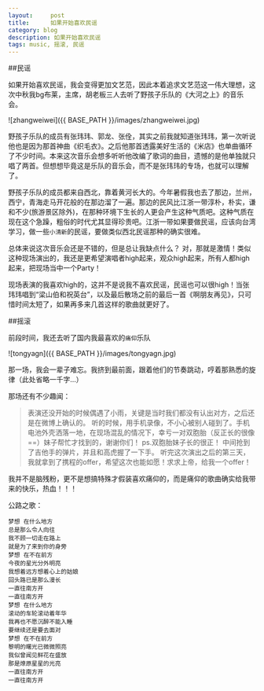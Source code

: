 ```yaml
---
layout:     post
title:      如果开始喜欢民谣
category: blog
description: 如果开始喜欢民谣
tags: music, 摇滚, 民谣
---
```

##民谣

如果开始喜欢民谣，我会变得更加文艺范，因此本着追求文艺范这一伟大理想，这次中秋我bg布莱，主席，胡老板三人去听了野孩子乐队的《大河之上》的音乐会。

![zhangweiwei]({{ BASE_PATH }}/images/zhangweiwei.jpg)

野孩子乐队的成员有张玮玮、郭龙、张佺，其实之前我就知道张玮玮，第一次听说他也是因为那首神曲《织毛衣》。之后他那首透露美好生活的《米店》也单曲循环了不少时间。本来这次音乐会想多听听他改编了歌词的曲目，遗憾的是他单独就只唱了两首。但想想毕竟这是乐队的音乐会，而不是张玮玮的专场，也就可以理解了。

野孩子乐队的成员都来自西北，靠着黄河长大的。今年暑假我也去了那边，兰州，西宁，青海走马开花般的在那边溜了一遍。那边的民风比江浙一带淳朴，朴实，谦和不少(旅游景区除外)，在那种环境下生长的人更会产生这种气质吧。这种气质在现在这个急躁，粗俗的时代尤其显得珍贵吧。江浙一带如果要做民谣，应该向台湾学习，做一些`小清新`的民谣，要做类似西北民谣那种的确实很难。

总体来说这次音乐会还是不错的，但是总让我缺点什么？ 对，那就是激情！类似这种现场演出的，我还是更希望演唱者high起来，观众high起来，所有人都high起来，把现场当中一个Party！

现场表演的我喜欢high的，这并不是说我不喜欢民谣，民谣也可以很high！当张玮玮唱到“梁山伯和祝英台”，以及最后散场之前的最后一首《啊朋友再见》，只可惜时间太短了，如果再多来几首这样的歌曲就更好了。

##摇滚

前段时间，我还去听了国内我最喜欢的`痛仰`乐队

![tongyagn]({{ BASE_PATH }}/images/tongyagn.jpg)

那一场，我会一辈子难忘。我挤到最前面，跟着他们的节奏跳动，哼着那熟悉的旋律（此处省略一千字...）

那场还有不少趣闻：

>   表演还没开始的时候偶遇了小雨，关键是当时我们都没有认出对方，之后还是在微博上确认的。 
>   听的时候，用手机录像，不小心被别人碰到了。手机电池外壳洒落一地，在现场混乱的情况下，幸亏一对双胞胎（反正长的很像==）妹子帮忙才找到的，谢谢你们！ ps.双胞胎妹子长的很正！ 
>   中间抢到了吉他手的弹片，并且和高虎握了一下手。 
>   听完这次演出之后的第三天，我就拿到了携程的offer，希望这次也能如愿！求求上帝，给我一个offer！ 

我并不是脑残粉，更不是想搞特殊才假装喜欢痛仰的，而是痛仰的歌曲确实给我带来的快乐，热血！！！

公路之歌：

	梦想 在什么地方
	总是那么令人向往
	我不顾一切走在路上
	就是为了来到你的身旁
	梦想 在不在前方
	今夜的星光分外明亮
	我想着远方想着心上的姑娘
	回头路已是那么漫长
	一直往南方开
	一直往南方开
	梦想 在什么地方
	滚动的车轮滚动着年华
	我再也不愿沉醉不能入睡
	要继续还是要去面对
	梦想 在不在前方
	黎明的曙光已微微照亮
	我似曾闻见鲜花在盛放
	那是燎原星星的光亮
	一直往南方开
	一直往南方开